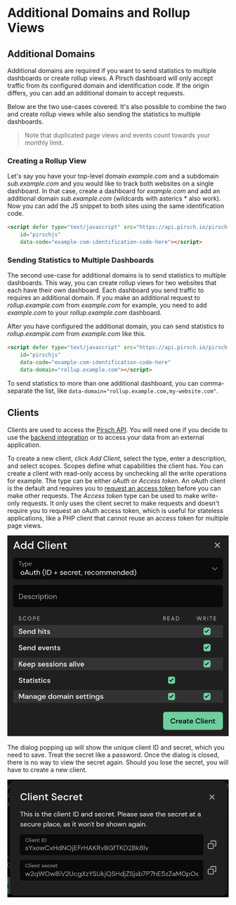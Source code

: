 # Additional Domains and Rollup Views

## Additional Domains

Additional domains are required if you want to send statistics to multiple dashboards or create rollup views. A Pirsch dashboard will only accept traffic from its configured domain and identification code. If the origin differs, you can add an additional domain to accept requests.

Below are the two use-cases covered. It's also possible to combine the two and create rollup views while also sending the statistics to multiple dashboards.

> Note that duplicated page views and events count towards your monthly limit.

### Creating a Rollup View

Let's say you have your top-level domain *example.com* and a subdomain *sub.example.com* and you would like to track both websites on a single dashboard. In that case, create a dashboard for *example.com* and add an additional domain *sub.example.com* (wildcards with asterics * also work). Now you can add the JS snippet to both sites using the same identification code.

```html
<script defer type="text/javascript" src="https://api.pirsch.io/pirsch.js" 
    id="pirschjs" 
    data-code="example-com-identification-code-here"></script>
```

### Sending Statistics to Multiple Dashboards

The second use-case for additional domains is to send statistics to multiple dashboards. This way, you can create rollup views for two websites that each have their own dashboard. Each dashboard you send traffic to requires an additional domain. If you make an additional request to *rollup.example.com* from *example.com* for example, you need to add *example.com* to your *rollup.example.com* dashboard.

After you have configured the additional domain, you can send statistics to *rollup.example.com* from *example.com* like this.

```html
<script defer type="text/javascript" src="https://api.pirsch.io/pirsch.js" 
    id="pirschjs" 
    data-code="example-com-identification-code-here"
    data-domain="rollup.example.com"></script>
```

To send statistics to more than one additional dashboard, you can comma-separate the list, like `data-domain="rollup.example.com,my-website.com"`.

## Clients

Clients are used to access the [Pirsch API](/api-sdks/api). You will need one if you decide to use the [backend integration](/get-started/backend-integration) or to access your data from an external application.

To create a new client, click *Add Client*, select the type, enter a description, and select scopes. Scopes define what capabilities the client has. You can create a client with read-only access by unchecking all the write operations for example. The type can be either *oAuth* or *Access token*. An oAuth client is the default and requires you to [request an access token](/api-sdks/api#getting-an-access-token) before you can make other requests. The *Access token* type can be used to make write-only requests. It only uses the client secret to make requests and doesn't require you to request an oAuth access token, which is useful for stateless applications, like a PHP client that cannot reuse an access token for multiple page views.

![Clients](../static/advanced/create-client.png)

The dialog popping up will show the unique client ID and secret, which you need to save. Treat the secret like a password. Once the dialog is closed, there is no way to view the secret again. Should you lose the secret, you will have to create a new client.

![Clients](../static/advanced/settings-client.png)
